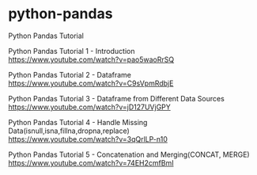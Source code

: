 # python-pandas
Python Pandas Tutorial

Python Pandas Tutorial 1 - Introduction
<br>https://www.youtube.com/watch?v=pao5waoRrSQ

Python Pandas Tutorial 2 - Dataframe
<br>https://www.youtube.com/watch?v=C9sVpmRdbjE

Python Pandas Tutorial 3 - Dataframe from Different Data Sources
<br>https://www.youtube.com/watch?v=jD127UVjGPY

Python Pandas Tutorial 4 - Handle Missing Data(isnull,isna,fillna,dropna,replace)
<br>https://www.youtube.com/watch?v=3qQrlLP-n10

Python Pandas Tutorial 5 - Concatenation and Merging(CONCAT, MERGE)
<br>https://www.youtube.com/watch?v=74EH2cmfBmI
